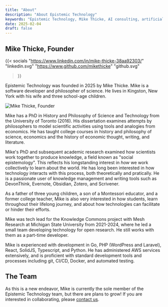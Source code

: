 ```yaml
---
title: "About"
description: "About Epistemic Technology"
keywords: "Epistemic Technology, Mike Thicke, AI consulting, artificial intelligence education, responsible AI development"
date: 2025-02-04
draft: false
---
```


## Mike Thicke, Founder

{{< socials
    "https://www.linkedin.com/in/mike-thicke-38aa92303/" "linkedin.svg"
    "https://www.github.com/mikethicke" "github.svg"
>}}

Epistemic Technology was founded in 2025 by Mike Thicke. Mike is a software developer and philosopher of science. He lives in Kingston, New York with his wife and three school-age children.

<div class="img-right headshot">
    <img src="/images/mike-headshot.webp" alt="Mike Thicke, Founder" />
</div>

Mike has a PhD in History and Philosophy of Science and Technology from the University of Toronto (2016). His dissertation examines attempts by philosophers to model scientific activities using tools and analogies from economics. He has taught college courses in history and philosophy of science, economics and the history of economic thought, writing, and literature.

Mike's PhD and subsequent academic research examined how scientists work together to produce knowledge, a field known as "social epistemology". This reflects his longstanding interest in *how* we work collectively to learn about the world. He has long been interested in how technology interacts with this process, both theoretically and pratically. He is a passionate user of knowledge management and writing tools such as DevonThink, Evernote, Obsidian, Zotero, and Scrivener.

As a father of three young children, a son of a Montessori educator, and a former college teacher, Mike is also very interested in how students, learn throughout their lifelong journey, and about how technologies can facilitate or hinder their efforts.

Mike was tech lead for the Knowledge Commons project with Mesh Research at Michigan State University from 2021-2024, where he led a small team developing technology for open research. He still works with them as a part-time developer.

Mike is experienced with development in Go, PHP (WordPress and Laravel), React, SolidJS, Typescript, and Python. He has administered AWS services extensively, and is proficient with standard development tools and processes including git, CI/CD, Docker, and automated testing.

## The Team

As this is a new endeavor, Mike is currently the sole member of the Epistemic Technology team, but there are plans to grow! If you are interested in collaborating, please [contact us](/contact).

